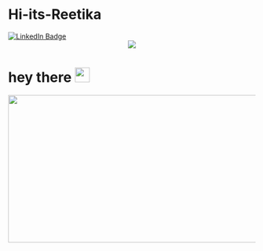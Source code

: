 # Hi-its-Reetika
<div id ="badges">
  <a href="https://www.linkedin.com/in/reetikan/">
<img src = "https://img.shields.io/badge/LinkedIn-blue?style=for-the-badge&logo=linkedin&logoColor=white" alt="LinkedIn Badge"/>
  </a>
</div>
<div id ="header" align="center">
<img src = "https://media.giphy.com/media/WSBeyxvC1jH496xQGA/giphy.gif"/>
</div>
<h1>
  hey there
  <img src="https://media.giphy.com/media/hvRJCLFzcasrR4ia7z/giphy.gif" width="30px"/>
</h1>
<div align="center">
  <img src="https://media.giphy.com/media/qT3NpahR7tGnOqqjng/giphy.gif" width="600" height="300"/>
</div>
